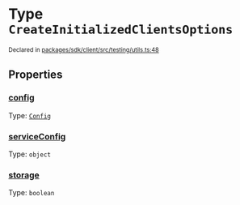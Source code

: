 # Type `CreateInitializedClientsOptions`
<sub>Declared in [packages/sdk/client/src/testing/utils.ts:48](https://github.com/dxos/dxos/blob/664e23dbe/packages/sdk/client/src/testing/utils.ts#L48)</sub>




## Properties
### [config](https://github.com/dxos/dxos/blob/664e23dbe/packages/sdk/client/src/testing/utils.ts#L49)
Type: <code>[Config](/api/@dxos/client/classes/Config)</code>




### [serviceConfig](https://github.com/dxos/dxos/blob/664e23dbe/packages/sdk/client/src/testing/utils.ts#L51)
Type: <code>object</code>




### [storage](https://github.com/dxos/dxos/blob/664e23dbe/packages/sdk/client/src/testing/utils.ts#L50)
Type: <code>boolean</code>





